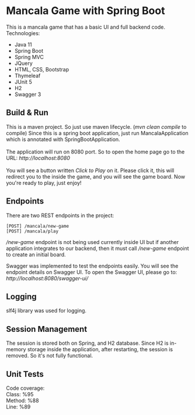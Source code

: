 # Mancala Game with Spring Boot

This is a mancala game that has a basic UI and full backend code. Technologies:

* Java 11
* Spring Boot
* Spring MVC
* JQuery
* HTML, CSS, Bootstrap
* Thymeleaf
* JUnit 5
* H2
* Swagger 3

## Build & Run

This is a maven project. So just use maven lifecycle. (*mvn clean compile* to compile)
Since this is a spring boot application, just run MancalaApplication which is annotated with SpringBootApplication.
\
\
The application will run on 8080 port. So to open the home page go to the URL: *http://localhost:8080*
\
\
You will see a button written *Click to Play* on it. Please click it, this will redirect you to the inside the game, and
you will see the game board. Now you're ready to play, just enjoy!

## Endpoints

There are two REST endpoints in the project:

```
[POST] /mancala/new-game
[POST] /mancala/play
```

*/new-game* endpoint is not being used currently inside UI but if another application integrates to our backend, then it
must call */new-game* endpoint to create an initial board.

Swagger was implemented to test the endpoints easily. You will see the endpoint details on Swagger UI. To open the
Swagger UI, please go to: *http://localhost:8080/swagger-ui/*

## Logging

slf4j library was used for logging.

## Session Management

The session is stored both on Spring, and H2 database. Since H2 is in-memory storage inside the application, after
restarting, the session is removed. So it's not fully functional.

## Unit Tests

Code coverage:\
Class: %95\
Method: %88\
Line: %89


